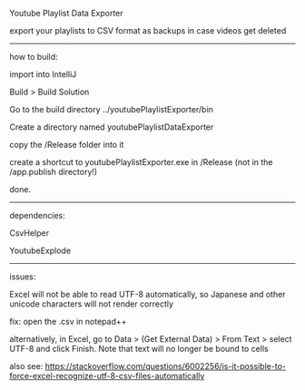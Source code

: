 Youtube Playlist Data Exporter

export your playlists to CSV format as backups in case videos get deleted


---


how to build:

import into IntelliJ

Build > Build Solution

Go to the build directory ../youtubePlaylistExporter/bin

Create a directory named youtubePlaylistDataExporter

copy the /Release folder into it

create a shortcut to youtubePlaylistExporter.exe in /Release (not in the /app.publish directory!)

done.


---


dependencies:

CsvHelper

YoutubeExplode


---


issues:

Excel will not be able to read UTF-8 automatically, so Japanese and other unicode characters will not render correctly

fix: 
open the .csv in notepad++

alternatively, in Excel, go to Data > (Get External Data) > From Text > select UTF-8 and click Finish. Note that text will no longer be bound to cells


also see: https://stackoverflow.com/questions/6002256/is-it-possible-to-force-excel-recognize-utf-8-csv-files-automatically





